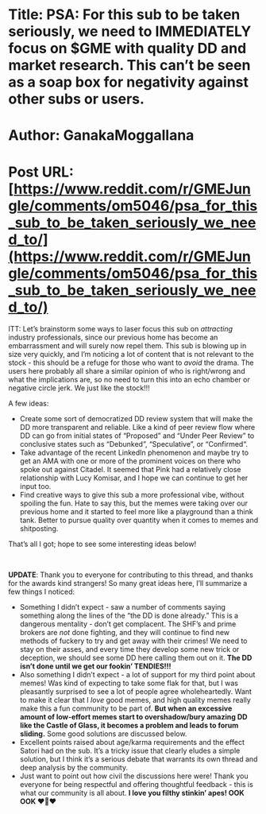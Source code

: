 # Title: PSA: For this sub to be taken seriously, we need to IMMEDIATELY focus on $GME with quality DD and market research. This can’t be seen as a soap box for negativity against other subs or users.
# Author: GanakaMoggallana
# Post URL: [https://www.reddit.com/r/GMEJungle/comments/om5046/psa_for_this_sub_to_be_taken_seriously_we_need_to/](https://www.reddit.com/r/GMEJungle/comments/om5046/psa_for_this_sub_to_be_taken_seriously_we_need_to/)


ITT: Let’s brainstorm some ways to laser focus this sub on *attracting* industry professionals, since our previous home has become an embarrassment and will surely now repel them. This sub is blowing up in size very quickly, and I’m noticing a lot of content that is not relevant to the stock - this should be a refuge for those who want to *avoid* the drama. The users here probably all share a similar opinion of who is right/wrong and what the implications are, so no need to turn this into an echo chamber or negative circle jerk. We just like the stock!!!

A few ideas:

* Create some sort of democratized DD review system that will make the DD more transparent and reliable. Like a kind of peer review flow where DD can go from initial states of “Proposed” and “Under Peer Review” to conclusive states such as “Debunked”, “Speculative”, or “Confirmed“.
* Take advantage of the recent LinkedIn phenomenon and maybe try to get an AMA with one or more of the prominent voices on there who spoke out against Citadel. It seemed that Pink had a relatively close relationship with Lucy Komisar, and I hope we can continue to get her input too.
* Find creative ways to give this sub a more professional vibe, without spoiling the fun. Hate to say this, but the memes were taking over our previous home and it started to feel more like a playground than a think tank. Better to pursue quality over quantity when it comes to memes and shitposting.

That’s all I got; hope to see some interesting ideas below!

&#x200B;

**UPDATE**: Thank you to everyone for contributing to this thread, and thanks for the awards kind strangers! So many great ideas here, I’ll summarize a few things I noticed:

* Something I didn’t expect - saw a number of comments saying something along the lines of the “the DD is done already.” This is a dangerous mentality - don’t get complacent. The SHF’s and prime brokers are *not* done fighting, and they will continue to find new methods of fuckery to try and get away with their crimes! We need to stay on their asses, and every time they develop some new trick or deception, we should see some DD here calling them out on it. **The DD isn’t done until we get our fookin’ TENDIES!!!**
* Also something I didn’t expect - a lot of support for my third point about memes! Was kind of expecting to take some flak for that, but I was pleasantly surprised to see a lot of people agree wholeheartedly. Want to make it clear that I *love* good memes, and high quality memes really make this a fun community to be part of. **But when an excessive amount of low-effort memes start to overshadow/bury amazing DD like the Castle of Glass, it becomes a problem and leads to forum sliding.** Some good solutions are discussed below.
* Excellent points raised about age/karma requirements and the effect Satori had on the sub. It’s a tricky issue that clearly eludes a simple solution, but I think it’s a serious debate that warrants its own thread and deep analysis by the community.
* Just want to point out how civil the discussions here were! Thank you everyone for being respectful and offering thoughtful feedback - this is what our community is all about. **I love you filthy stinkin’ apes! OOK OOK ❤️🦍❤️**